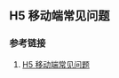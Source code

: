 ## H5 移动端常见问题

### 参考链接

1. [H5 移动端常见问题](https://blog.csdn.net/qq_24182885/article/details/105481021)

